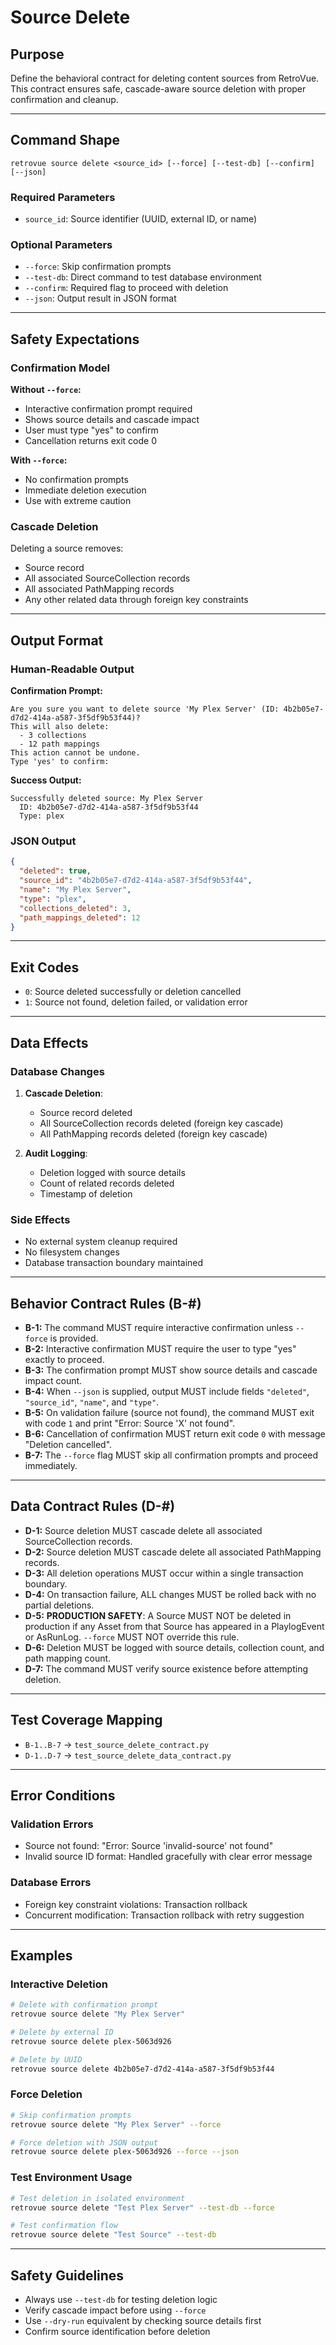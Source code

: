 # Source Delete

## Purpose

Define the behavioral contract for deleting content sources from RetroVue. This contract ensures safe, cascade-aware source deletion with proper confirmation and cleanup.

---

## Command Shape

```
retrovue source delete <source_id> [--force] [--test-db] [--confirm] [--json]
```

### Required Parameters

- `source_id`: Source identifier (UUID, external ID, or name)

### Optional Parameters

- `--force`: Skip confirmation prompts
- `--test-db`: Direct command to test database environment
- `--confirm`: Required flag to proceed with deletion
- `--json`: Output result in JSON format

---

## Safety Expectations

### Confirmation Model

**Without `--force`:**

- Interactive confirmation prompt required
- Shows source details and cascade impact
- User must type "yes" to confirm
- Cancellation returns exit code 0

**With `--force`:**

- No confirmation prompts
- Immediate deletion execution
- Use with extreme caution

### Cascade Deletion

Deleting a source removes:

- Source record
- All associated SourceCollection records
- All associated PathMapping records
- Any other related data through foreign key constraints

---

## Output Format

### Human-Readable Output

**Confirmation Prompt:**

```
Are you sure you want to delete source 'My Plex Server' (ID: 4b2b05e7-d7d2-414a-a587-3f5df9b53f44)?
This will also delete:
  - 3 collections
  - 12 path mappings
This action cannot be undone.
Type 'yes' to confirm:
```

**Success Output:**

```
Successfully deleted source: My Plex Server
  ID: 4b2b05e7-d7d2-414a-a587-3f5df9b53f44
  Type: plex
```

### JSON Output

```json
{
  "deleted": true,
  "source_id": "4b2b05e7-d7d2-414a-a587-3f5df9b53f44",
  "name": "My Plex Server",
  "type": "plex",
  "collections_deleted": 3,
  "path_mappings_deleted": 12
}
```

---

## Exit Codes

- `0`: Source deleted successfully or deletion cancelled
- `1`: Source not found, deletion failed, or validation error

---

## Data Effects

### Database Changes

1. **Cascade Deletion**:

   - Source record deleted
   - All SourceCollection records deleted (foreign key cascade)
   - All PathMapping records deleted (foreign key cascade)

2. **Audit Logging**:
   - Deletion logged with source details
   - Count of related records deleted
   - Timestamp of deletion

### Side Effects

- No external system cleanup required
- No filesystem changes
- Database transaction boundary maintained

---

## Behavior Contract Rules (B-#)

- **B-1:** The command MUST require interactive confirmation unless `--force` is provided.
- **B-2:** Interactive confirmation MUST require the user to type "yes" exactly to proceed.
- **B-3:** The confirmation prompt MUST show source details and cascade impact count.
- **B-4:** When `--json` is supplied, output MUST include fields `"deleted"`, `"source_id"`, `"name"`, and `"type"`.
- **B-5:** On validation failure (source not found), the command MUST exit with code `1` and print "Error: Source 'X' not found".
- **B-6:** Cancellation of confirmation MUST return exit code `0` with message "Deletion cancelled".
- **B-7:** The `--force` flag MUST skip all confirmation prompts and proceed immediately.

---

## Data Contract Rules (D-#)

- **D-1:** Source deletion MUST cascade delete all associated SourceCollection records.
- **D-2:** Source deletion MUST cascade delete all associated PathMapping records.
- **D-3:** All deletion operations MUST occur within a single transaction boundary.
- **D-4:** On transaction failure, ALL changes MUST be rolled back with no partial deletions.
- **D-5:** **PRODUCTION SAFETY**: A Source MUST NOT be deleted in production if any Asset from that Source has appeared in a PlaylogEvent or AsRunLog. `--force` MUST NOT override this rule.
- **D-6:** Deletion MUST be logged with source details, collection count, and path mapping count.
- **D-7:** The command MUST verify source existence before attempting deletion.

---

## Test Coverage Mapping

- `B-1..B-7` → `test_source_delete_contract.py`
- `D-1..D-7` → `test_source_delete_data_contract.py`

---

## Error Conditions

### Validation Errors

- Source not found: "Error: Source 'invalid-source' not found"
- Invalid source ID format: Handled gracefully with clear error message

### Database Errors

- Foreign key constraint violations: Transaction rollback
- Concurrent modification: Transaction rollback with retry suggestion

---

## Examples

### Interactive Deletion

```bash
# Delete with confirmation prompt
retrovue source delete "My Plex Server"

# Delete by external ID
retrovue source delete plex-5063d926

# Delete by UUID
retrovue source delete 4b2b05e7-d7d2-414a-a587-3f5df9b53f44
```

### Force Deletion

```bash
# Skip confirmation prompts
retrovue source delete "My Plex Server" --force

# Force deletion with JSON output
retrovue source delete plex-5063d926 --force --json
```

### Test Environment Usage

```bash
# Test deletion in isolated environment
retrovue source delete "Test Plex Server" --test-db --force

# Test confirmation flow
retrovue source delete "Test Source" --test-db
```

---

## Safety Guidelines

- Always use `--test-db` for testing deletion logic
- Verify cascade impact before using `--force`
- Use `--dry-run` equivalent by checking source details first
- Confirm source identification before deletion
